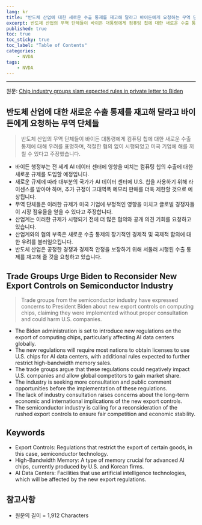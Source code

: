 ```yaml
---
lang: kr
title: "반도체 산업에 대한 새로운 수출 통제를 재고해 달라고 바이든에게 요청하는 무역 단체들"
excerpt: 반도체 산업의 무역 단체들이 바이든 대통령에게 컴퓨팅 칩에 대한 새로운 수출 통제에 대해 우려를 표명하며, 적절한 협의 없이 시행되었고 미국 기업에 해를 끼칠 수 있다고 주장했습니다.
published: true
toc: true
toc_sticky: true
toc_label: "Table of Contents"
categories:
    - NVDA
tags:
    - NVDA
---
```


---

  원문: [Chip industry groups slam expected rules in private letter to Biden](https://www.investing.com/news/stock-market-news/chip-industry-groups-slam-expected-rules-in-private-letter-to-biden-3813099)

## 반도체 산업에 대한 새로운 수출 통제를 재고해 달라고 바이든에게 요청하는 무역 단체들

> 반도체 산업의 무역 단체들이 바이든 대통령에게 컴퓨팅 칩에 대한 새로운 수출 통제에 대해 우려를 표명하며, 적절한 협의 없이 시행되었고 미국 기업에 해를 끼칠 수 있다고 주장했습니다.


- 바이든 행정부는 전 세계 AI 데이터 센터에 영향을 미치는 컴퓨팅 칩의 수출에 대한 새로운 규제를 도입할 예정입니다.
- 새로운 규제에 따라 대부분의 국가가 AI 데이터 센터에 U.S. 칩을 사용하기 위해 라이센스를 받아야 하며, 추가 규정이 고대역폭 메모리 판매를 더욱 제한할 것으로 예상됩니다.
- 무역 단체들은 이러한 규제가 미국 기업에 부정적인 영향을 미치고 글로벌 경쟁자들이 시장 점유율을 얻을 수 있다고 주장합니다.
- 산업계는 이러한 규제가 시행되기 전에 더 많은 협의와 공개 의견 기회를 요청하고 있습니다.
- 산업계와의 협의 부족은 새로운 수출 통제의 장기적인 경제적 및 국제적 함의에 대한 우려를 불러일으킵니다.
- 반도체 산업은 공정한 경쟁과 경제적 안정을 보장하기 위해 서둘러 시행된 수출 통제를 재고해 줄 것을 요청하고 있습니다.

## Trade Groups Urge Biden to Reconsider New Export Controls on Semiconductor Industry

> Trade groups from the semiconductor industry have expressed concerns to President Biden about new export controls on computing chips, claiming they were implemented without proper consultation and could harm U.S. companies.


- The Biden administration is set to introduce new regulations on the export of computing chips, particularly affecting AI data centers globally.
- The new regulations will require most nations to obtain licenses to use U.S. chips for AI data centers, with additional rules expected to further restrict high-bandwidth memory sales.
- The trade groups argue that these regulations could negatively impact U.S. companies and allow global competitors to gain market share.
- The industry is seeking more consultation and public comment opportunities before the implementation of these regulations.
- The lack of industry consultation raises concerns about the long-term economic and international implications of the new export controls.
- The semiconductor industry is calling for a reconsideration of the rushed export controls to ensure fair competition and economic stability.

## Keywords

- Export Controls: Regulations that restrict the export of certain goods, in this case, semiconductor technology.
- High-Bandwidth Memory: A type of memory crucial for advanced AI chips, currently produced by U.S. and Korean firms.
- AI Data Centers: Facilities that use artificial intelligence technologies, which will be affected by the new export regulations.

## 참고사항

- 원문의 길이 = 1,912 Characters


